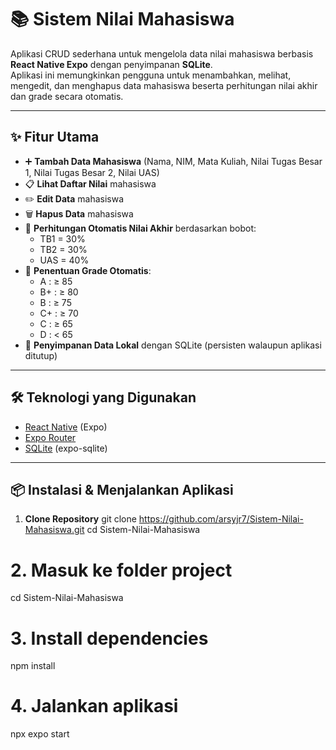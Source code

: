 # 📚 Sistem Nilai Mahasiswa

Aplikasi CRUD sederhana untuk mengelola data nilai mahasiswa berbasis **React Native Expo** dengan penyimpanan **SQLite**.  
Aplikasi ini memungkinkan pengguna untuk menambahkan, melihat, mengedit, dan menghapus data mahasiswa beserta perhitungan nilai akhir dan grade secara otomatis.

---

## ✨ Fitur Utama
- ➕ **Tambah Data Mahasiswa** (Nama, NIM, Mata Kuliah, Nilai Tugas Besar 1, Nilai Tugas Besar 2, Nilai UAS)
- 📋 **Lihat Daftar Nilai** mahasiswa
- ✏️ **Edit Data** mahasiswa
- 🗑 **Hapus Data** mahasiswa
- 🧮 **Perhitungan Otomatis Nilai Akhir** berdasarkan bobot:
  - TB1 = 30%
  - TB2 = 30%
  - UAS = 40%
- 🎯 **Penentuan Grade Otomatis**:
  - A : ≥ 85
  - B+ : ≥ 80
  - B : ≥ 75
  - C+ : ≥ 70
  - C : ≥ 65
  - D : < 65
- 💾 **Penyimpanan Data Lokal** dengan SQLite (persisten walaupun aplikasi ditutup)

---

## 🛠️ Teknologi yang Digunakan
- [React Native](https://reactnative.dev/) (Expo)
- [Expo Router](https://expo.github.io/router/docs)
- [SQLite](https://docs.expo.dev/versions/latest/sdk/sqlite/) (expo-sqlite)

---

## 📦 Instalasi & Menjalankan Aplikasi

1. **Clone Repository**
git clone https://github.com/arsyjr7/Sistem-Nilai-Mahasiswa.git
cd Sistem-Nilai-Mahasiswa

# 2. Masuk ke folder project
cd Sistem-Nilai-Mahasiswa

# 3. Install dependencies
npm install

# 4. Jalankan aplikasi
npx expo start
